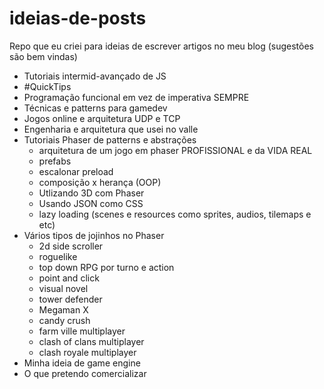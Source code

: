 # ideias-de-posts
Repo que eu criei para ideias de escrever artigos no meu blog (sugestões são bem vindas)

- Tutoriais intermid-avançado de JS
- #QuickTips
- Programação funcional em vez de imperativa SEMPRE
- Técnicas e patterns para gamedev
- Jogos online e arquitetura UDP e TCP
- Engenharia e arquitetura que usei no valle
- Tutoriais Phaser de patterns e abstrações
  - arquitetura de um jogo em phaser PROFISSIONAL e da VIDA REAL 
  - prefabs
  - escalonar preload
  - composição x herança (OOP)
  - Utlizando 3D com Phaser
  - Usando JSON como CSS
  - lazy loading (scenes e resources como sprites, audios, tilemaps e etc)
- Vários tipos de jojinhos no Phaser
  - 2d side scroller
  - roguelike
  - top down RPG por turno e action 
  - point and click
  - visual novel
  - tower defender
  - Megaman X 
  - candy crush
  - farm ville multiplayer
  - clash of clans multiplayer
  - clash royale multiplayer
- Minha ideia de game engine
- O que pretendo comercializar
